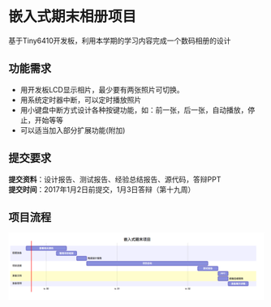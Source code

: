 # 嵌入式期末相册项目

基于Tiny6410开发板，利用本学期的学习内容完成一个数码相册的设计

## 功能需求

* 用开发板LCD显示相片，最少要有两张照片可切换。
* 用系统定时器中断，可以定时播放照片
* 用小键盘中断方式设计各种按键功能，如：前一张，后一张，自动播放，停止，开始等等
* 可以适当加入部分扩展功能(附加)

## 提交要求

**提交资料**：设计报告、测试报告、经验总结报告、源代码，答辩PPT  
**提交时间**：2017年1月2日前提交，1月3日答辩（第十九周）

## 项目流程
![流程图](https://github.com/shuq3/image/blob/master/project/timeline.png)
<!-- ```{mermaid}

gantt
        dateFormat  YYYY-MM-DD
        title 嵌入式期末项目

        section  前期准备
        查看相关源码                :         des1, 2016-12-10, 4d
        整理项目框架                :         des2, 2016-12-13, 2d
        完成设计报告                :         des3, 2016-12-15, 1d

        section 项目进度
        项目启动                   :         sec2, 2016-12-16, 12d
        测试报告                   :         sec2, 2016-12-27, 2d

        section 准备文档
        PPT                       :     doc1, after sec2, 1d
        经验总结报告                :     doc1, after sec2, 1d

        section 准备答辩
        准备展示讲稿                :     after doc1, 2d
``` -->
